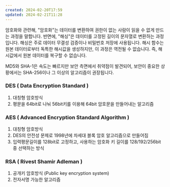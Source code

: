 ```yaml
---
created: 2024-02-20T17:59
updated: 2024-02-21T11:28
---
```

암호화와 관련해, "암호화"는 데이터를 변환하여 권한이 없는 사람이 읽을 수 없게 만드는 과정을 말합니다. 반면에, "해싱"은 데이터를 고정된 길이의 문자열로 변환하는 과정입니다. 해싱은 주로 데이터 무결성 검증이나 비밀번호 저장에 사용됩니다. 해시 함수는 원본 데이터로부터 독특한 해시값을 생성하지만, 이 과정은 역전될 수 없습니다. 즉, 해시값에서 원본 데이터를 복구할 수 없습니다.

MD5와 SHA-1은 속도는 빠르지만 보안 측면에서 취약점이 발견되어, 보안이 중요한 상황에서는 SHA-256이나 그 이상의 알고리즘이 권장됩니다.

### DES ( Data Encryption Standard )
1. 대칭형 암호방식
2. 평문을 64bit로 나눠 56bit키를 이용해 64bit 암호문을 만들어내는 알고리즘

### AES ( Advanced Encryption Standard Algorithm )
1. 대칭형 암호방식
2. DES의 안전성 문제로 1998년에 차세대 블록 암호 알고리즘으로 만들어짐
3. 입력평문길이를 128bit로 고정하고, 사용하는 암호화 키 길이를 128/192/256bit 중 선택하는 방식

### RSA ( Rivest Shamir Adleman )
1. 공개키 암호방식 (Public key encryption system)
2. 전자서명 가능한 알고리즘
